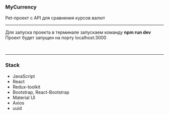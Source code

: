 ### MyCurrency
Pet-проект с API для сравнения курсов валют

---
Для запуска проекта в терминале запускаем команду **npm run dev**
<br/>
Проект будет запущен на порту localhost:3000

<br/>

---
### Stack

- JavaScript
- React
- Redux-toolkit
- Bootstrap, React-Bootstrap
- Material UI
- Axios
- uuid
